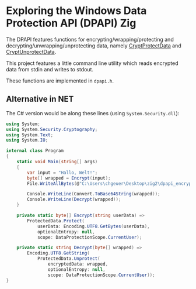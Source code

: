 # Exploring the Windows Data Protection API (DPAPI) Zig

The DPAPI features functions for encrypting/wrapping/protecting and decrypting/unwrapping/unprotecting data, namely [CryptProtectData](https://learn.microsoft.com/en-us/windows/win32/api/dpapi/nf-dpapi-cryptprotectdata) and [CryptUnprotectData](https://learn.microsoft.com/en-us/windows/win32/api/dpapi/nf-dpapi-cryptunprotectdata). 

This project features a little command line utility which reads encrypted data from stdin and writes to stdout.

These functions are implemented in `dpapi.h`. 

## Alternative in NET

The C# version would be along these lines (using `System.Security.dll`):

```csharp
using System;
using System.Security.Cryptography;
using System.Text;
using System.IO;

internal class Program
{
    static void Main(string[] args)
    {
        var input = "Hallo, Welt!";
        byte[] wrapped = Encrypt(input);
        File.WriteAllBytes(@"C:\Users\chgeuer\Desktop\zig2\dpapi_encrypted.bin", wrapped);

        Console.WriteLine(Convert.ToBase64String(wrapped));
        Console.WriteLine(Decrypt(wrapped));
    }

    private static byte[] Encrypt(string userData) =>
        ProtectedData.Protect(
            userData: Encoding.UTF8.GetBytes(userData),
            optionalEntropy: null,
            scope: DataProtectionScope.CurrentUser);

    private static string Decrypt(byte[] wrapped) =>
        Encoding.UTF8.GetString(
            ProtectedData.Unprotect(
                encryptedData: wrapped,
                optionalEntropy: null, 
                scope: DataProtectionScope.CurrentUser));
}
```